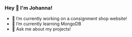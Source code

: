 ### Hey 👋 I'm Johanna!

- 🔭 I’m currently working on a consignment shop website!
- 🌱 I’m currently learning MongoDB
- 💬 Ask me about my projects!
